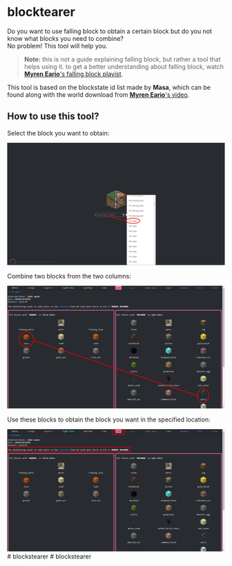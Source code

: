 ﻿# blocktearer
Do you want to use falling block to obtain a certain block but do you not know what blocks you need to combine?  
No problem! This tool will help you. 

> **Note:** this is not a guide explaining falling block, but rather a tool that helps using it. to get a better understanding about falling block, watch [**Myren Eario**'s falling block playist](https://www.youtube.com/watch?v=BQnejuEjMJs&list=PL8r-bvM9ltXOCEQMW_WTvQWUfmwVl528h "Falling Block Playlist").

This tool is based on the blockstate id list  made by **Masa**, which can be found along with the world download from [**Myren Eario**'s video](https://youtu.be/b-TLpc5oyhg "[Falling Block Episode 4]").  

## How to use this tool?
Select the block you want to obtain:  
  
![select](https://github.com/AsinusGrandus/blocktearer/blob/main/public/images/tut_selector.png)  
  
Combine two blocks from the two columns:  
  
![choose](https://github.com/AsinusGrandus/blocktearer/blob/main/public/images/tut_choose.png)  

Use these blocks to obtain the block you want in the specified location:  
  
![location](https://github.com/AsinusGrandus/blocktearer/blob/main/public/images/tut_location.png)  
#   b l o c k s t e a r e r 
 
 #   b l o c k s t e a r e r 
 
 